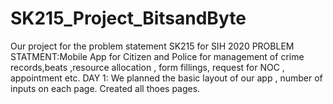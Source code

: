 # SK215_Project_BitsandByte
Our project for the problem statement SK215 for SIH 2020
PROBLEM STATMENT:Mobile App for Citizen and Police for management of crime records,beats ,resource allocation , form fillings, request for NOC , appointment etc.
DAY 1:
We planned the basic layout of our app , number of inputs on each page. Created all thoes pages.

